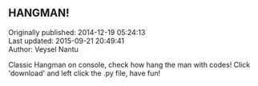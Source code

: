 ## HANGMAN!  
Originally published: 2014-12-19 05:24:13  
Last updated: 2015-09-21 20:49:41  
Author: Veysel Nantu  
  
Classic Hangman on console, check how hang the man with codes! Click 'download' and left click the .py file, have fun!